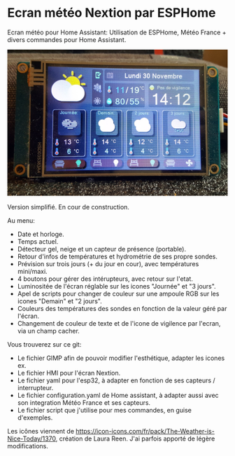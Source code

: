 # Ecran météo Nextion par ESPHome
Ecran météo pour Home Assistant: Utilisation de ESPHome, Météo France + divers commandes pour Home Assistant.

![](/20201123_122256.jpg)

Version simplifié. En cour de construction.

Au menu:
- Date et horloge.
- Temps actuel.
- Détecteur gel, neige et un capteur de présence (portable).
- Retour d'infos de températures et hydrométrie de ses propre sondes.
- Prévision sur trois jours (+ du jour en cour), avec températures mini/maxi.
- 4 boutons pour gérer des intérupteurs, avec retour sur l'etat.
- Luminositée de l'écran réglable sur les icones "Journée" et "3 jours".
- Apel de scripts pour changer de couleur sur une ampoule RGB sur les icones "Demain" et "2 jours".
- Couleurs des températures des sondes en fonction de la valeur géré par l'écran.
- Changement de couleur de texte et de l'icone de vigilence par l'ecran, via un champ cacher.

Vous trouverez sur ce git:
- Le fichier GIMP afin de pouvoir modifier l'esthétique, adapter les icones ex.
- Le fichier HMI pour l'écran Nextion.
- Le fichier yaml pour l'esp32, à adapter en fonction de ses capteurs / interrupteur.
- Le fichier configuration.yaml de Home assistant, à adapter aussi avec son integration Météo France et ses capteurs.
- Le fichier script que j'utilise pour mes commandes, en guise d'exemples.

Les icônes viennent de https://icon-icons.com/fr/pack/The-Weather-is-Nice-Today/1370, création de Laura Reen. J'ai parfois apporté de légère modifications.
